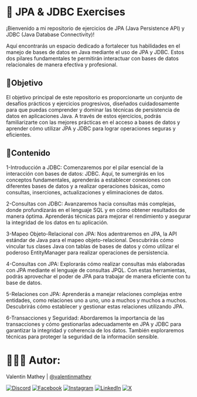 # 🏢 JPA & JDBC Exercises
¡Bienvenido a mi repositorio de ejercicios de JPA (Java Persistence API) y JDBC (Java Database Connectivity)!

Aquí encontrarás un espacio dedicado a fortalecer tus habilidades en el manejo de bases de datos en Java mediante el uso de JPA y JDBC. Estos dos pilares fundamentales te permitirán interactuar con bases de datos relacionales de manera efectiva y profesional.

## 💫Objetivo
El objetivo principal de este repositorio es proporcionarte un conjunto de desafíos prácticos y ejercicios progresivos, diseñados cuidadosamente para que puedas comprender y dominar las técnicas de persistencia de datos en aplicaciones Java. A través de estos ejercicios, podrás familiarizarte con las mejores prácticas en el acceso a bases de datos y aprender cómo utilizar JPA y JDBC para lograr operaciones seguras y eficientes.

## 📂Contenido
1-Introducción a JDBC: Comenzaremos por el pilar esencial de la interacción con bases de datos: JDBC. Aquí, te sumergirás en los conceptos fundamentales, aprenderás a establecer conexiones con diferentes bases de datos y a realizar operaciones básicas, como consultas, inserciones, actualizaciones y eliminaciones de datos.

2-Consultas con JDBC: Avanzaremos hacia consultas más complejas, donde profundizarás en el lenguaje SQL y en cómo obtener resultados de manera óptima. Aprenderás técnicas para mejorar el rendimiento y asegurar la integridad de los datos en tu aplicación.

3-Mapeo Objeto-Relacional con JPA: Nos adentraremos en JPA, la API estándar de Java para el mapeo objeto-relacional. Descubrirás cómo vincular tus clases Java con tablas de bases de datos y cómo utilizar el poderoso EntityManager para realizar operaciones de persistencia.

4-Consultas con JPA: Explorarás cómo realizar consultas más elaboradas con JPA mediante el lenguaje de consultas JPQL. Con estas herramientas, podrás aprovechar el poder de JPA para trabajar de manera eficiente con tu base de datos.

5-Relaciones con JPA: Aprenderás a manejar relaciones complejas entre entidades, como relaciones uno a uno, uno a muchos y muchos a muchos. Descubrirás cómo establecer y gestionar estas relaciones utilizando JPA.

6-Transacciones y Seguridad: Abordaremos la importancia de las transacciones y cómo gestionarlas adecuadamente en JPA y JDBC para garantizar la integridad y coherencia de los datos. También exploraremos técnicas para proteger la seguridad de la información sensible.

# 🧑🏻‍💻 Autor:

Valentin Mathey | <a href="https://github.com/valentinmathey">@valentinmathey</a>

[![Discord](https://img.shields.io/badge/Discord-%237289DA.svg?logo=discord&logoColor=white)](https://discord.gg/valentinmathey) [![Facebook](https://img.shields.io/badge/Facebook-%231877F2.svg?logo=Facebook&logoColor=white)](https://facebook.com/ValentinEzequielMathey) [![Instagram](https://img.shields.io/badge/Instagram-%23E4405F.svg?logo=Instagram&logoColor=white)](https://instagram.com/valen.mathey/) [![LinkedIn](https://img.shields.io/badge/LinkedIn-%230077B5.svg?logo=linkedin&logoColor=white)](https://linkedin.com/in/valentin-mathey) [![X](https://img.shields.io/badge/X-%231DA1F2.svg?logo=X&logoColor=white)](https://twitter.com/valen_mathey)
